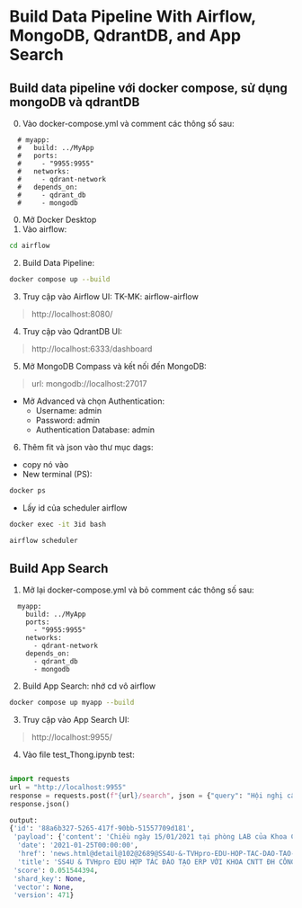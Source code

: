 # Build Data Pipeline With Airflow, MongoDB, QdrantDB, and App Search

## Build data pipeline với docker compose, sử dụng mongoDB và qdrantDB

0. Vào docker-compose.yml và comment các thông số sau:
```
  # myapp:
  #   build: ../MyApp
  #   ports:
  #     - "9955:9955"
  #   networks:
  #     - qdrant-network
  #   depends_on:
  #     - qdrant_db
  #     - mongodb
```
0. Mở Docker Desktop
1. Vào airflow:
```bash
cd airflow
```
2. Build Data Pipeline:
```bash
docker compose up --build
```
3. Truy cập vào Airflow UI: TK-MK: airflow-airflow
> http://localhost:8080/
4. Truy cập vào QdrantDB UI:
> http://localhost:6333/dashboard
5. Mở MongoDB Compass và kết nối đến MongoDB:
> url: mongodb://localhost:27017
+ Mở Advanced và chọn Authentication: 
    + Username: admin
    + Password: admin
    + Authentication Database: admin
6. Thêm fit và json vào thư mục dags:
+ copy nó vào
+ New terminal (PS):
```bash
docker ps
```
+ Lấy id của scheduler airflow
```bash
docker exec -it 3id bash
```
```bash
airflow scheduler
```
## Build App Search
1. Mở lại docker-compose.yml và bỏ comment các thông số sau:
```
  myapp:
    build: ../MyApp
    ports:
      - "9955:9955"
    networks:
      - qdrant-network
    depends_on:
      - qdrant_db
      - mongodb
```
2. Build App Search: nhớ cd vô airflow
```bash
docker compose up myapp --build
```
3. Truy cập vào App Search UI:
> http://localhost:9955/
4. Vào file test_Thong.ipynb test:
```python

import requests
url = "http://localhost:9955"
response = requests.post(f"{url}/search", json = {"query": "Hội nghị cấp khoa?"})
response.json()

output:
{'id': '88a6b327-5265-417f-90bb-51557709d181',
 'payload': {'content': 'Chiều ngày 15/01/2021 tại phòng LAB của Khoa CNTT ĐH Công Nghiệp TP HCM đã tổ chức buổi giới thiệu môn học ERP do TVHpro Edu xây dựng và mô phỏng trên hệ thống Hoạch định nguồn lực doanh nghiệp\xa0SS4U.ERP Express 2021\xa0của SS4U Express. Đây là lần thứ 3 chúng tôi trình bày môn học ERP với IUH. Lần 1 với Khoa QTKD năm 2013, lần 2 với Khoa CNTT vào năm 2018.\n\nGiảng viên Khoa CNTT tham khảo tài liệu sản phẩm ERP của SS4U\nÔng Thẩm Văn Hương- Sáng lập, Chủ tịch HĐQT các công ty đã giới thiệu kinh nghiệm đào tạo ERP ở các trường đại học, chương trình đào tạo và demo phần mềm SS4U.ERP Express,\xa0SS4U.BI\n\nKịch bản mô phỏng ERP phiên bản 2021\nCác bên đã trao đổi nhiều nội dung liên quan và thống nhất sẽ đưa hệ thống SS4U.ERP Express cùng với chương trình đào tạo cho ngành hệ thống thông tin quản lý ngay trong năm học tới.\n\nHệ thống SS4U.ERP Express 2021 được xây dựng trên công nghệ Oracle\n\nÔng Thẩm Văn Hương giới thiệu chi tiết kịch bản đào tạo cho Khoa CNTT\nNhư vậy, SS4U cùng với TVHpro Edu đã hoàn thành xuất sắc kế hoạch phát triển hoạt động đào tạo trong năm 2020 với các trường ĐH quy mô lớn nhất TP HCM như: ĐH Kinh tế TP HCM, ĐH Bách Khoa TP HCM (Khoa Quản lý công nghiệp), ĐH Sư Phạm Kỹ Thuật TP HCM, ĐH Văn Lang TP HCM, ĐH Tài Chính Marketing TP HCM, ĐH Hoa Sen TP HCM, ĐH Hutech, ĐH Kinh Tế Tài Chính TP HCM…và ĐH Công Nghiệp TP HCM.\nTrong buổi làm việc, kỹ thuật Công ty cung cấp giải pháp Cloud Server\xa0EXA\xa0đã chia sẻ giải pháp Server phù hợp cho hoạt động đào tạo.\n\nNăm 2021, TVHpro Edu & SS4U sẽ chia sẻ môn học ERP cho các Trường ĐH ở Phú Yên, Đà Nẵng và ĐBSCL.\nSS4U đang lên kế hoạch xây dựng giải pháp lập báo cáo tài chính theo chuẩn mực kế toán quốc tế IFRS trong năm 2021 để đáp ứng yêu cầu quản trị của doanh nghiệp và phù hợp với xu hướng hội nhập quốc tế của Việt Nam.\nNguồn. SS4U\nLink online\n',
  'date': '2021-01-25T00:00:00',
  'href': 'news.html@detail@102@2689@SS4U-&-TVHpro-EDU-HOP-TAC-DAO-TAO-ERP-VOI-KHOA-CNTT-DH-CONG-NGHIEP-TP-HCM',
  'title': 'SS4U & TVHpro EDU HỢP TÁC ĐÀO TẠO ERP VỚI KHOA CNTT ĐH CÔNG NGHIỆP TP HCM'},
 'score': 0.051544394,
 'shard_key': None,
 'vector': None,
 'version': 471}

```

